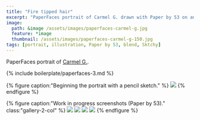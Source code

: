 ```yaml
---
title: "Fire tipped hair"
excerpt: "PaperFaces portrait of Carmel G. drawn with Paper by 53 on an iPad."
image: 
  path: &image /assets/images/paperfaces-carmel-g.jpg 
  feature: *image
  thumbnail: /assets/images/paperfaces-carmel-g-150.jpg
tags: [portrait, illustration, Paper by 53, blend, Sktchy]
---
```


PaperFaces portrait of [Carmel G.](http://sktchy.com/uViYnH ).

{% include boilerplate/paperfaces-3.md %}

{% figure caption:"Beginning the portrait with a pencil sketch." %}
[![](/assets/images/paperfaces-carmel-g-process-1-750.jpg)](/assets/images/paperfaces-carmel-g-process-1-lg.jpg)
{% endfigure %}

{% figure caption:"Work in progress screenshots (Paper by 53)." class:"gallery-2-col" %}
[![](/assets/images/paperfaces-carmel-g-process-2-600.jpg)](/assets/images/paperfaces-carmel-g-process-2-lg.jpg)
[![](/assets/images/paperfaces-carmel-g-process-3-600.jpg)](/assets/images/paperfaces-carmel-g-process-3-lg.jpg)
[![](/assets/images/paperfaces-carmel-g-process-4-600.jpg)](/assets/images/paperfaces-carmel-g-process-4-lg.jpg)
[![](/assets/images/paperfaces-carmel-g-process-5-600.jpg)](/assets/images/paperfaces-carmel-g-process-5-lg.jpg)
{% endfigure %}
